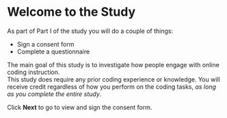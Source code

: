 # Welcome to the Study 

As part of Part I of the study you will do a couple of things:

* Sign a consent form
* Complete a questionnaire

The main goal of this study is to investigate how people engage with online coding instruction.  
This study does require any prior coding experience or knowledge.
You will receive credit regardless of how you perform on the coding tasks, *as long as you complete the entire study*.

Click **Next** to go to view and sign the consent form.
